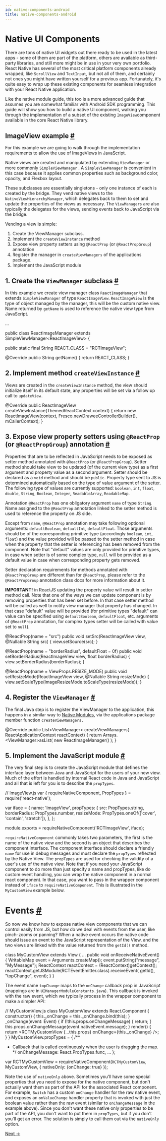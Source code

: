 ```yaml
---
id: native-components-android
title: native-components-android
---
```

<a id="content"></a><h1>Native UI Components</h1><div><p>There are tons of native UI widgets out there ready to be used in the latest apps - some of them are part of the platform, others are available as third-party libraries, and still more might be in use in your very own portfolio. React Native has several of the most critical platform components already wrapped, like <code>ScrollView</code> and <code>TextInput</code>, but not all of them, and certainly not ones you might have written yourself for a previous app. Fortunately, it's quite easy to wrap up these existing components for seamless integration with your React Native application.</p><p>Like the native module guide, this too is a more advanced guide that assumes you are somewhat familiar with Android SDK programming. This guide will show you how to build a native UI component, walking you through the implementation of a subset of the existing <code>ImageView</code>component available in the core React Native library.</p><h2><a class="anchor" name="imageview-example"></a>ImageView example <a class="hash-link" href="#imageview-example">#</a></h2><p>For this example we are going to walk through the implementation requirements to allow the use of ImageViews in JavaScript.</p><p>Native views are created and manipulated by extending <code>ViewManager</code> or more commonly <code>SimpleViewManager</code> . A <code>SimpleViewManager</code> is convenient in this case because it applies common properties such as background color, opacity, and Flexbox layout.</p><p>These subclasses are essentially singletons - only one instance of each is created by the bridge. They vend native views to the <code>NativeViewHierarchyManager</code>, which delegates back to them to set and update the properties of the views as necessary. The <code>ViewManagers</code> are also typically the delegates for the views, sending events back to JavaScript via the bridge.</p><p>Vending a view is simple:</p><ol><li>Create the ViewManager subclass.</li><li>Implement the <code>createViewInstance</code> method</li><li>Expose view property setters using <code>@ReactProp</code> (or <code>@ReactPropGroup</code>) annotation</li><li>Register the manager in <code>createViewManagers</code> of the applications package.</li><li>Implement the JavaScript module</li></ol><h2><a class="anchor" name="1-create-the-viewmanager-subclass"></a>1. Create the <code>ViewManager</code> subclass <a class="hash-link" href="#1-create-the-viewmanager-subclass">#</a></h2><p>In this example we create view manager class <code>ReactImageManager</code> that extends <code>SimpleViewManager</code> of type <code>ReactImageView</code>. <code>ReactImageView</code> is the type of object managed by the manager, this will be the custom native view. Name returned by <code>getName</code> is used to reference the native view type from JavaScript.</p><div class="prism language-javascript"><span class="token punctuation">.</span><span class="token punctuation">.</span><span class="token punctuation">.</span>

public class <span class="token class-name">ReactImageManager</span> extends <span class="token class-name">SimpleViewManager</span>&lt;ReactImageView<span class="token operator">&gt;</span> <span class="token punctuation">{</span>

  public static final String REACT_CLASS <span class="token operator">=</span> <span class="token string">"RCTImageView"</span><span class="token punctuation">;</span>

  @Override
  public String <span class="token function">getName<span class="token punctuation">(</span></span><span class="token punctuation">)</span> <span class="token punctuation">{</span>
    <span class="token keyword">return</span> REACT_CLASS<span class="token punctuation">;</span>
  <span class="token punctuation">}</span></div><h2><a class="anchor" name="2-implement-method-createviewinstance"></a>2. Implement method <code>createViewInstance</code> <a class="hash-link" href="#2-implement-method-createviewinstance">#</a></h2><p>Views are created in the <code>createViewInstance</code> method, the view should initialize itself in its default state, any properties will be set via a follow up call to <code>updateView.</code></p><div class="prism language-javascript">  @Override
  public ReactImageView <span class="token function">createViewInstance<span class="token punctuation">(</span></span>ThemedReactContext context<span class="token punctuation">)</span> <span class="token punctuation">{</span>
    <span class="token keyword">return</span> <span class="token keyword">new</span> <span class="token class-name">ReactImageView</span><span class="token punctuation">(</span>context<span class="token punctuation">,</span> Fresco<span class="token punctuation">.</span><span class="token function">newDraweeControllerBuilder<span class="token punctuation">(</span></span><span class="token punctuation">)</span><span class="token punctuation">,</span> mCallerContext<span class="token punctuation">)</span><span class="token punctuation">;</span>
  <span class="token punctuation">}</span></div><h2><a class="anchor" name="3-expose-view-property-setters-using-reactprop-or-reactpropgroup-annotation"></a>3. Expose view property setters using <code>@ReactProp</code> (or <code>@ReactPropGroup</code>) annotation <a class="hash-link" href="#3-expose-view-property-setters-using-reactprop-or-reactpropgroup-annotation">#</a></h2><p>Properties that are to be reflected in JavaScript needs to be exposed as setter method annotated with <code>@ReactProp</code> (or <code>@ReactPropGroup</code>). Setter method should take view to be updated (of the current view type) as a first argument and property value as a second argument. Setter should be declared as a <code>void</code> method and should be <code>public</code>. Property type sent to JS is determined automatically based on the type of value argument of the setter. The following type of values are currently supported: <code>boolean</code>, <code>int</code>, <code>float</code>, <code>double</code>, <code>String</code>, <code>Boolean</code>, <code>Integer</code>, <code>ReadableArray</code>, <code>ReadableMap</code>. </p><p>Annotation <code>@ReactProp</code> has one obligatory argument <code>name</code> of type <code>String</code>. Name assigned to the <code>@ReactProp</code> annotation linked to the setter method is used to reference the property on JS side.</p><p>Except from <code>name</code>, <code>@ReactProp</code> annotation may take following optional arguments: <code>defaultBoolean</code>, <code>defaultInt</code>, <code>defaultFloat</code>. Those arguments should be of the corresponding primitive type (accordingly <code>boolean</code>, <code>int</code>, <code>float</code>) and the value provided will be passed to the setter method in case when the property that the setter is referencing has been removed from the component. Note that "default" values are only provided for primitive types, in case when setter is of some complex type, <code>null</code> will be provided as a default value in case when corresponding property gets removed.</p><p>Setter declaration requirements for methods annotated with <code>@ReactPropGroup</code> are different than for <code>@ReactProp</code>, please refer to the <code>@ReactPropGroup</code> annotation class docs for more information about it.</p><p><strong>IMPORTANT!</strong> in ReactJS updating the property value will result in setter method call. Note that one of the ways we can update component is by removing properties that has been set before. In that case setter method will be called as well to notify view manager that property has changed. In that case "default" value will be provided (for primitive types "default" can value can be specified using <code>defaultBoolean</code>, <code>defaultFloat</code>, etc. arguments of <code>@ReactProp</code> annotation, for complex types setter will be called with value set to <code>null</code>).</p><div class="prism language-javascript">  @<span class="token function">ReactProp<span class="token punctuation">(</span></span>name <span class="token operator">=</span> <span class="token string">"src"</span><span class="token punctuation">)</span>
  public void <span class="token function">setSrc<span class="token punctuation">(</span></span>ReactImageView view<span class="token punctuation">,</span> @Nullable String src<span class="token punctuation">)</span> <span class="token punctuation">{</span>
    view<span class="token punctuation">.</span><span class="token function">setSource<span class="token punctuation">(</span></span>src<span class="token punctuation">)</span><span class="token punctuation">;</span>
  <span class="token punctuation">}</span>

  @<span class="token function">ReactProp<span class="token punctuation">(</span></span>name <span class="token operator">=</span> <span class="token string">"borderRadius"</span><span class="token punctuation">,</span> defaultFloat <span class="token operator">=</span> 0f<span class="token punctuation">)</span>
  public void <span class="token function">setBorderRadius<span class="token punctuation">(</span></span>ReactImageView view<span class="token punctuation">,</span> float borderRadius<span class="token punctuation">)</span> <span class="token punctuation">{</span>
    view<span class="token punctuation">.</span><span class="token function">setBorderRadius<span class="token punctuation">(</span></span>borderRadius<span class="token punctuation">)</span><span class="token punctuation">;</span>
  <span class="token punctuation">}</span>

  @<span class="token function">ReactProp<span class="token punctuation">(</span></span>name <span class="token operator">=</span> ViewProps<span class="token punctuation">.</span>RESIZE_MODE<span class="token punctuation">)</span>
  public void <span class="token function">setResizeMode<span class="token punctuation">(</span></span>ReactImageView view<span class="token punctuation">,</span> @Nullable String resizeMode<span class="token punctuation">)</span> <span class="token punctuation">{</span>
    view<span class="token punctuation">.</span><span class="token function">setScaleType<span class="token punctuation">(</span></span>ImageResizeMode<span class="token punctuation">.</span><span class="token function">toScaleType<span class="token punctuation">(</span></span>resizeMode<span class="token punctuation">)</span><span class="token punctuation">)</span><span class="token punctuation">;</span>
  <span class="token punctuation">}</span></div><h2><a class="anchor" name="4-register-the-viewmanager"></a>4. Register the <code>ViewManager</code> <a class="hash-link" href="#4-register-the-viewmanager">#</a></h2><p>The final Java step is to register the ViewManager to the application, this happens in a similar way to <a href="native-modules-android.html" target="_blank">Native Modules</a>, via the applications package member function <code>createViewManagers.</code></p><div class="prism language-javascript">  @Override
  public List&lt;ViewManager<span class="token operator">&gt;</span> <span class="token function">createViewManagers<span class="token punctuation">(</span></span>
                            ReactApplicationContext reactContext<span class="token punctuation">)</span> <span class="token punctuation">{</span>
    <span class="token keyword">return</span> Arrays<span class="token punctuation">.</span>&lt;ViewManager<span class="token operator">&gt;</span><span class="token function">asList<span class="token punctuation">(</span></span>
      <span class="token keyword">new</span> <span class="token class-name">ReactImageManager</span><span class="token punctuation">(</span><span class="token punctuation">)</span>
    <span class="token punctuation">)</span><span class="token punctuation">;</span>
  <span class="token punctuation">}</span></div><h2><a class="anchor" name="5-implement-the-javascript-module"></a>5. Implement the JavaScript module <a class="hash-link" href="#5-implement-the-javascript-module">#</a></h2><p>The very final step is to create the JavaScript module that defines the interface layer between Java and JavaScript for the users of your new view. Much of the effort is handled by internal React code in Java and JavaScript and all that is left for you is to describe the <code>propTypes</code>.</p><div class="prism language-javascript"><span class="token comment" spellcheck="true">// ImageView.js
</span>
<span class="token keyword">var</span> <span class="token punctuation">{</span> requireNativeComponent<span class="token punctuation">,</span> PropTypes <span class="token punctuation">}</span> <span class="token operator">=</span> <span class="token function">require<span class="token punctuation">(</span></span><span class="token string">'react-native'</span><span class="token punctuation">)</span><span class="token punctuation">;</span>

<span class="token keyword">var</span> iface <span class="token operator">=</span> <span class="token punctuation">{</span>
  name<span class="token punctuation">:</span> <span class="token string">'ImageView'</span><span class="token punctuation">,</span>
  propTypes<span class="token punctuation">:</span> <span class="token punctuation">{</span>
    src<span class="token punctuation">:</span> PropTypes<span class="token punctuation">.</span>string<span class="token punctuation">,</span>
    borderRadius<span class="token punctuation">:</span> PropTypes<span class="token punctuation">.</span>number<span class="token punctuation">,</span>
    resizeMode<span class="token punctuation">:</span> PropTypes<span class="token punctuation">.</span><span class="token function">oneOf<span class="token punctuation">(</span></span><span class="token punctuation">[</span><span class="token string">'cover'</span><span class="token punctuation">,</span> <span class="token string">'contain'</span><span class="token punctuation">,</span> <span class="token string">'stretch'</span><span class="token punctuation">]</span><span class="token punctuation">)</span><span class="token punctuation">,</span>
  <span class="token punctuation">}</span><span class="token punctuation">,</span>
<span class="token punctuation">}</span><span class="token punctuation">;</span>

module<span class="token punctuation">.</span>exports <span class="token operator">=</span> <span class="token function">requireNativeComponent<span class="token punctuation">(</span></span><span class="token string">'RCTImageView'</span><span class="token punctuation">,</span> iface<span class="token punctuation">)</span><span class="token punctuation">;</span></div><p><code>requireNativeComponent</code> commonly takes two parameters, the first is the name of the native view and the second is an object that describes the component interface. The component interface should declare a friendly <code>name</code> for use in debug messages and must declare the <code>propTypes</code> reflected by the Native View. The <code>propTypes</code> are used for checking the validity of a user's use of the native view.  Note that if you need your JavaScript component to do more than just specify a name and propTypes, like do custom event handling, you can wrap the native component in a normal react component.  In that case, you want to pass in the wrapper component instead of <code>iface</code> to <code>requireNativeComponent</code>.  This is illustrated in the <code>MyCustomView</code> example below.</p><h1><a class="anchor" name="events"></a>Events <a class="hash-link" href="#events">#</a></h1><p>So now we know how to expose native view components that we can control easily from JS, but how do we deal with events from the user, like pinch-zooms or panning? When a native event occurs the native code should issue an event to the JavaScript representation of the View, and the two views are linked with the value returned from the <code>getId()</code> method.</p><div class="prism language-javascript">class <span class="token class-name">MyCustomView</span> extends <span class="token class-name">View</span> <span class="token punctuation">{</span>
   <span class="token punctuation">.</span><span class="token punctuation">.</span><span class="token punctuation">.</span>
   public void <span class="token function">onReceiveNativeEvent<span class="token punctuation">(</span></span><span class="token punctuation">)</span> <span class="token punctuation">{</span>
      WritableMap event <span class="token operator">=</span> Arguments<span class="token punctuation">.</span><span class="token function">createMap<span class="token punctuation">(</span></span><span class="token punctuation">)</span><span class="token punctuation">;</span>
      event<span class="token punctuation">.</span><span class="token function">putString<span class="token punctuation">(</span></span><span class="token string">"message"</span><span class="token punctuation">,</span> <span class="token string">"MyMessage"</span><span class="token punctuation">)</span><span class="token punctuation">;</span>
      ReactContext reactContext <span class="token operator">=</span> <span class="token punctuation">(</span>ReactContext<span class="token punctuation">)</span><span class="token function">getContext<span class="token punctuation">(</span></span><span class="token punctuation">)</span><span class="token punctuation">;</span>
      reactContext<span class="token punctuation">.</span><span class="token function">getJSModule<span class="token punctuation">(</span></span>RCTEventEmitter<span class="token punctuation">.</span>class<span class="token punctuation">)</span><span class="token punctuation">.</span><span class="token function">receiveEvent<span class="token punctuation">(</span></span>
          <span class="token function">getId<span class="token punctuation">(</span></span><span class="token punctuation">)</span><span class="token punctuation">,</span>
          <span class="token string">"topChange"</span><span class="token punctuation">,</span>
          event<span class="token punctuation">)</span><span class="token punctuation">;</span>
    <span class="token punctuation">}</span>
<span class="token punctuation">}</span></div><p>The event name <code>topChange</code> maps to the <code>onChange</code> callback prop in JavaScript (mappings are in <code>UIManagerModuleConstants.java</code>). This callback is invoked with the raw event, which we typically process in the wrapper component to make a simpler API:</p><div class="prism language-javascript"><span class="token comment" spellcheck="true">// MyCustomView.js
</span>
class <span class="token class-name">MyCustomView</span> extends <span class="token class-name">React<span class="token punctuation">.</span>Component</span> <span class="token punctuation">{</span>
  <span class="token function">constructor<span class="token punctuation">(</span></span><span class="token punctuation">)</span> <span class="token punctuation">{</span>
    <span class="token keyword">this</span><span class="token punctuation">.</span>_onChange <span class="token operator">=</span> <span class="token keyword">this</span><span class="token punctuation">.</span>_onChange<span class="token punctuation">.</span><span class="token function">bind<span class="token punctuation">(</span></span><span class="token keyword">this</span><span class="token punctuation">)</span><span class="token punctuation">;</span>
  <span class="token punctuation">}</span>
  <span class="token function">_onChange<span class="token punctuation">(</span></span>event<span class="token punctuation">:</span> Event<span class="token punctuation">)</span> <span class="token punctuation">{</span>
    <span class="token keyword">if</span> <span class="token punctuation">(</span><span class="token operator">!</span><span class="token keyword">this</span><span class="token punctuation">.</span>props<span class="token punctuation">.</span>onChangeMessage<span class="token punctuation">)</span> <span class="token punctuation">{</span>
      <span class="token keyword">return</span><span class="token punctuation">;</span>
    <span class="token punctuation">}</span>
    <span class="token keyword">this</span><span class="token punctuation">.</span>props<span class="token punctuation">.</span><span class="token function">onChangeMessage<span class="token punctuation">(</span></span>event<span class="token punctuation">.</span>nativeEvent<span class="token punctuation">.</span>message<span class="token punctuation">)</span><span class="token punctuation">;</span>
  <span class="token punctuation">}</span>
  <span class="token function">render<span class="token punctuation">(</span></span><span class="token punctuation">)</span> <span class="token punctuation">{</span>
    <span class="token keyword">return</span> &lt;RCTMyCustomView <span class="token punctuation">{</span><span class="token punctuation">.</span><span class="token punctuation">.</span><span class="token punctuation">.</span><span class="token keyword">this</span><span class="token punctuation">.</span>props<span class="token punctuation">}</span> onChange<span class="token operator">=</span><span class="token punctuation">{</span><span class="token keyword">this</span><span class="token punctuation">.</span>_onChange<span class="token punctuation">}</span> <span class="token operator">/</span><span class="token operator">&gt;</span><span class="token punctuation">;</span>
  <span class="token punctuation">}</span>
<span class="token punctuation">}</span>
MyCustomView<span class="token punctuation">.</span>propTypes <span class="token operator">=</span> <span class="token punctuation">{</span>
  <span class="token comment" spellcheck="true">/**
   * Callback that is called continuously when the user is dragging the map.
   */</span>
  onChangeMessage<span class="token punctuation">:</span> React<span class="token punctuation">.</span>PropTypes<span class="token punctuation">.</span>func<span class="token punctuation">,</span>
  <span class="token punctuation">.</span><span class="token punctuation">.</span><span class="token punctuation">.</span>
<span class="token punctuation">}</span><span class="token punctuation">;</span>

<span class="token keyword">var</span> RCTMyCustomView <span class="token operator">=</span> <span class="token function">requireNativeComponent<span class="token punctuation">(</span></span>`RCTMyCustomView`<span class="token punctuation">,</span> MyCustomView<span class="token punctuation">,</span> <span class="token punctuation">{</span>
  nativeOnly<span class="token punctuation">:</span> <span class="token punctuation">{</span>onChange<span class="token punctuation">:</span> <span class="token boolean">true</span><span class="token punctuation">}</span>
<span class="token punctuation">}</span><span class="token punctuation">)</span><span class="token punctuation">;</span></div><p>Note the use of <code>nativeOnly</code> above.  Sometimes you'll have some special properties that you need to expose for the native component, but don't actually want them as part of the API for the associated React component.  For example, <code>Switch</code> has a custom <code>onChange</code> handler for the raw native event, and exposes an <code>onValueChange</code> handler property that is invoked with just the boolean value rather than the raw event (similar to <code>onChangeMessage</code> in the example above).  Since you don't want these native only properties to be part of the API, you don't want to put them in <code>propTypes</code>, but if you don't you'll get an error.  The solution is simply to call them out via the <code>nativeOnly</code> option.</p></div><div class="docs-prevnext"><a class="docs-next" href="running-on-device-android.html#content">Next →</a></div>